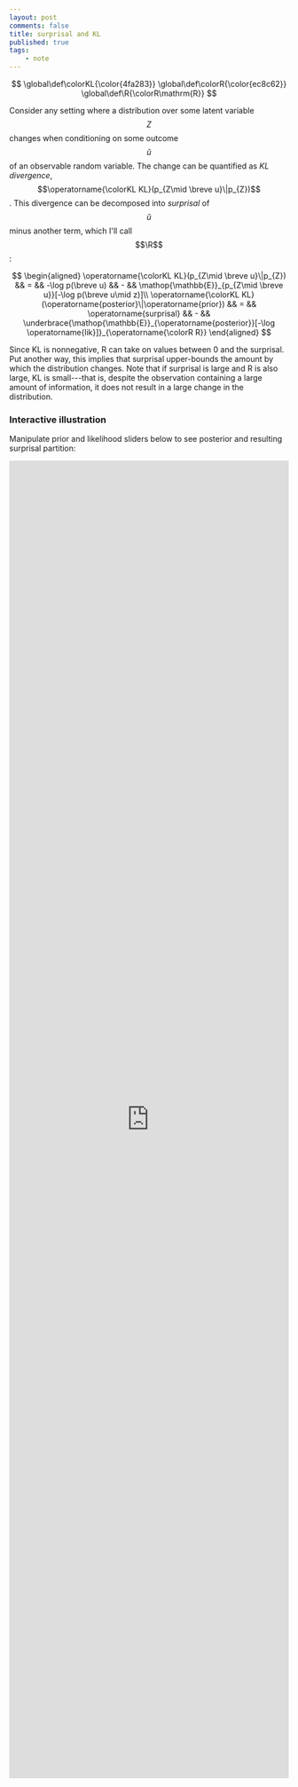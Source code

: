 ```yaml
---
layout: post
comments: false
title: surprisal and KL
published: true 
tags:
    - note
---
```


$$
\global\def\colorKL{\color{4fa283}}
\global\def\colorR{\color{ec8c62}}
\global\def\R{\colorR\mathrm{R}}
$$

Consider any setting where a distribution over some latent variable $$Z$$ changes when conditioning on some outcome $$\breve u$$ of an observable random variable.  The change can be quantified as _KL divergence_, $$\operatorname{\colorKL KL}(p_{Z\mid \breve u}\|p_{Z})$$. This divergence can be decomposed into _surprisal_ of $$\breve u$$ minus another term, which I'll call $$\R$$:

$$
\begin{aligned}
  \operatorname{\colorKL KL}(p_{Z\mid \breve u}\|p_{Z})
  && = && -\log p(\breve u) 
  && - && \mathop{\mathbb{E}}_{p_{Z\mid \breve u}}[-\log p(\breve u\mid z)]\\
  \operatorname{\colorKL KL}(\operatorname{posterior}\|\operatorname{prior}) 
  && = && \operatorname{surprisal} 
  && - &&
  \underbrace{\mathop{\mathbb{E}}_{\operatorname{posterior}}[-\log \operatorname{lik}]}_{\operatorname{\colorR R}}
\end{aligned}
$$

Since KL is nonnegative, R can take on values between 0 and the surprisal. Put another way, this implies that surprisal upper-bounds the amount by which the distribution changes. Note that if surprisal is large and R is also large, KL is small---that is, despite the observation containing a large amount of information, it does not result in a large change in the distribution.

### Interactive illustration

Manipulate prior and likelihood sliders below to see posterior and resulting surprisal partition:

<iframe width="100%" height="2376" frameborder="0"
  src="https://observablehq.com/embed/@postylem/kl-and-surprisal@5263?cells=plot1_1%2Cplot1_2%2Cviewof+dim%2Cviewof+useLogInput%2Cviewof+allowZeroes%2Cinput1%2Cviewof+scale_prior%2Cviewof+scale_likelihood%2Cviewof+applyScaleLikelihood1%2Cmodification_plots%2Cviewof+whetherPlotLogSpace%2Cviewof+maxUnits%2Cviewof+base%2Cexx_intro%2Cviewof+ex_selected%2Cviewof+ex_use_selected%2Cex_plot_1%2Cex_plot_2"></iframe>